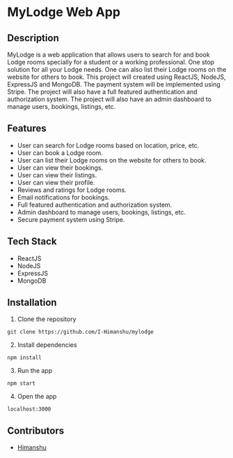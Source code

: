 # MyLodge Web App

## Description
MyLodge is a web application that allows users to search for and book Lodge rooms specially for a student or a working professional. One stop solution for all your Lodge needs. One can also list their Lodge rooms on the website for others to book. This project will created using ReactJS, NodeJS, ExpressJS and MongoDB. The payment system will be implemented using Stripe. The project will also have a full featured authentication and authorization system. The project will also have an admin dashboard to manage users, bookings, listings, etc. 

## Features
- User can search for Lodge rooms based on location, price, etc.
- User can book a Lodge room.
- User can list their Lodge rooms on the website for others to book.
- User can view their bookings.
- User can view their listings.
- User can view their profile.
- Reviews and ratings for Lodge rooms.
- Email notifications for bookings.
- Full featured authentication and authorization system.
- Admin dashboard to manage users, bookings, listings, etc.
- Secure payment system using Stripe.

## Tech Stack
- ReactJS
- NodeJS
- ExpressJS
- MongoDB

## Installation
1. Clone the repository
```
git clone https://github.com/I-Himanshu/mylodge
```
2. Install dependencies
```
npm install
```
3. Run the app
```
npm start
```
4. Open the app
```
localhost:3000
```

## Contributors
- [Himanshu](https://github.com/I-Himanshu)
